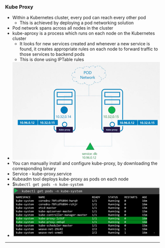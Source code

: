 
### Kube Proxy

- Within a Kubernetes cluster, every pod can reach every other pod
	- This is achieved by deploying a pod networking solution
- Pod network spans across all nodes in the cluster
- kube-aproxy is a process which runs on each node on the Kubernetes cluster
	- It looks for new services created and whenever a new service is found, it creates appropriate rules on each node to forward traffic to those services to backend pods
	- This is done using IPTable rules
- ![kubeproxy.png](Attachments/kubeproxy.png)
-  You can manually install and configure kube-proxy, by downloading the corresponding binary 
- Service - kube-proxy.service
- Kubeadm tool deploys kube-proxy as pods on each node
- $`kubectl get pods -n kube-system`
- ![kubeproxykubeadm.png](Attachments/kubeproxykubeadm.png)


---
